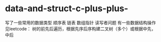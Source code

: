 # data-and-struct-c-plus-plus-
写了一些常用的数据类型
顺序表
链表 数组指针
读写者问题
有一些数据结构操作见leetcode：
树的前先后遍历，根据先序后序构建二叉树（多个）或根据中先，中后
